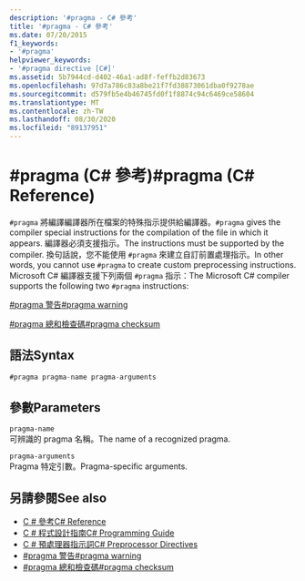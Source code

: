 ```yaml
---
description: '#pragma - C# 參考'
title: '#pragma - C# 參考'
ms.date: 07/20/2015
f1_keywords:
- '#pragma'
helpviewer_keywords:
- '#pragma directive [C#]'
ms.assetid: 5b7944cd-d402-46a1-ad8f-feffb2d83673
ms.openlocfilehash: 97d7a786c83a8be21f7fd38873061dba0f9278ae
ms.sourcegitcommit: d579fb5e4b46745fd0f1f8874c94c6469ce58604
ms.translationtype: MT
ms.contentlocale: zh-TW
ms.lasthandoff: 08/30/2020
ms.locfileid: "89137951"
---
```

# <a name="pragma-c-reference"></a><span data-ttu-id="7955f-103">#pragma (C# 參考)</span><span class="sxs-lookup"><span data-stu-id="7955f-103">#pragma (C# Reference)</span></span>
<span data-ttu-id="7955f-104">`#pragma` 將編譯編譯器所在檔案的特殊指示提供給編譯器。</span><span class="sxs-lookup"><span data-stu-id="7955f-104">`#pragma` gives the compiler special instructions for the compilation of the file in which it appears.</span></span> <span data-ttu-id="7955f-105">編譯器必須支援指示。</span><span class="sxs-lookup"><span data-stu-id="7955f-105">The instructions must be supported by the compiler.</span></span> <span data-ttu-id="7955f-106">換句話說，您不能使用 `#pragma` 來建立自訂前置處理指示。</span><span class="sxs-lookup"><span data-stu-id="7955f-106">In other words, you cannot use `#pragma` to create custom preprocessing instructions.</span></span> <span data-ttu-id="7955f-107">Microsoft C# 編譯器支援下列兩個 `#pragma` 指示：</span><span class="sxs-lookup"><span data-stu-id="7955f-107">The Microsoft C# compiler supports the following two `#pragma` instructions:</span></span>  
  
 [<span data-ttu-id="7955f-108">#pragma 警告</span><span class="sxs-lookup"><span data-stu-id="7955f-108">#pragma warning</span></span>](./preprocessor-pragma-warning.md)  
  
 [<span data-ttu-id="7955f-109">#pragma 總和檢查碼</span><span class="sxs-lookup"><span data-stu-id="7955f-109">#pragma checksum</span></span>](./preprocessor-pragma-checksum.md)  
  
## <a name="syntax"></a><span data-ttu-id="7955f-110">語法</span><span class="sxs-lookup"><span data-stu-id="7955f-110">Syntax</span></span>  
  
```csharp
#pragma pragma-name pragma-arguments  
```  
  
## <a name="parameters"></a><span data-ttu-id="7955f-111">參數</span><span class="sxs-lookup"><span data-stu-id="7955f-111">Parameters</span></span>  
 `pragma-name`  
 <span data-ttu-id="7955f-112">可辨識的 pragma 名稱。</span><span class="sxs-lookup"><span data-stu-id="7955f-112">The name of a recognized pragma.</span></span>  
  
 `pragma-arguments`  
 <span data-ttu-id="7955f-113">Pragma 特定引數。</span><span class="sxs-lookup"><span data-stu-id="7955f-113">Pragma-specific arguments.</span></span>  
  
## <a name="see-also"></a><span data-ttu-id="7955f-114">另請參閱</span><span class="sxs-lookup"><span data-stu-id="7955f-114">See also</span></span>

- [<span data-ttu-id="7955f-115">C # 參考</span><span class="sxs-lookup"><span data-stu-id="7955f-115">C# Reference</span></span>](../index.md)
- [<span data-ttu-id="7955f-116">C # 程式設計指南</span><span class="sxs-lookup"><span data-stu-id="7955f-116">C# Programming Guide</span></span>](../../programming-guide/index.md)
- [<span data-ttu-id="7955f-117">C # 預處理器指示詞</span><span class="sxs-lookup"><span data-stu-id="7955f-117">C# Preprocessor Directives</span></span>](./index.md)
- [<span data-ttu-id="7955f-118">#pragma 警告</span><span class="sxs-lookup"><span data-stu-id="7955f-118">#pragma warning</span></span>](./preprocessor-pragma-warning.md)
- [<span data-ttu-id="7955f-119">#pragma 總和檢查碼</span><span class="sxs-lookup"><span data-stu-id="7955f-119">#pragma checksum</span></span>](./preprocessor-pragma-checksum.md)
